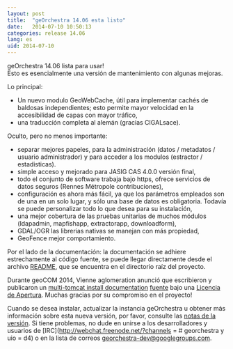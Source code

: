 ```yaml
---
layout: post
title:  "geOrchestra 14.06 esta listo"
date:   2014-07-10 10:50:13
categories: release 14.06
lang: es
uid: 2014-07-10
---
```


geOrchestra 14.06 lista para usar!  
Esto es esencialmente una versión de mantenimiento con algunas mejoras.

<!--mas-->

Lo principal:

 * Un nuevo modulo GeoWebCache, útil para implementar cachés de baldosas independientes; esto permite mayor velocidad en la accesibilidad de capas con mayor tráfico,
 * una traducción completa al alemán (gracias CIGALsace).

Oculto, pero no menos importante:

 * separar mejores papeles, para la administración (datos / metadatos / usuario administrador) y para acceder a los modulos (estractor / estadisticas).
 * simple acceso y mejorado para JASIG CAS 4.0.0 versión final,
 * todo el conjunto de software trabaja bajo https, ofrece servicios de datos seguros (Rennes Métropole contribuciones),
 * configuración es ahora más fácil, ya que los parámetros empleados son de una en un solo lugar, y sólo una base de datos es obligatoria. Todavía se puede personalizar todo lo que desea para su instalación,
 * una mejor cobertura de las pruebas unitarias de muchos módulos (ldapadmin, mapfishapp, extractorapp, downloadform),
 * GDAL/OGR las librerias nativas se manejan con más propiedad,
 * GeoFence mejor comportamiento.

Por el lado de la documentación: la documentación se adhiere estrechamente al código fuente, se puede llegar directamente desde el archivo [README](https://github.com/georchestra/georchestra/blob/14.06/README.md), que se encuentra en el directorio raíz del proyecto. 

Durante geoCOM 2014, Vienne aglomeration anunció que escribieron y publicaron un [multi-tomcat install documentation](http://geo.viennagglo.fr/doc/index.html) [fuente](https://github.com/viennagglo/georchestra-doc) bajo una [Licencia de Apertura](https://github.com/viennagglo/georchestra-doc/blob/master/licence.md). Muchas gracias por su compromiso en el proyecto!

Cuando se desea instalar, actualizar la instancia geOrchestra u obtener más información sobre esta nueva versión, por favor, consulte las [notas de la versión](https://github.com/georchestra/georchestra/blob/14.06/RELEASE_NOTES.md).
Si tiene problemas, no dude en unirse a los desarrolladores y usuarios de [IRC](http://webchat.freenode.net/?channels = # georchestra y uio = d4) o en la lista de correos [georchestra-dev@googlegroups.com](https://groups.google.com/group/georchestra-dev?hl=fr). 
